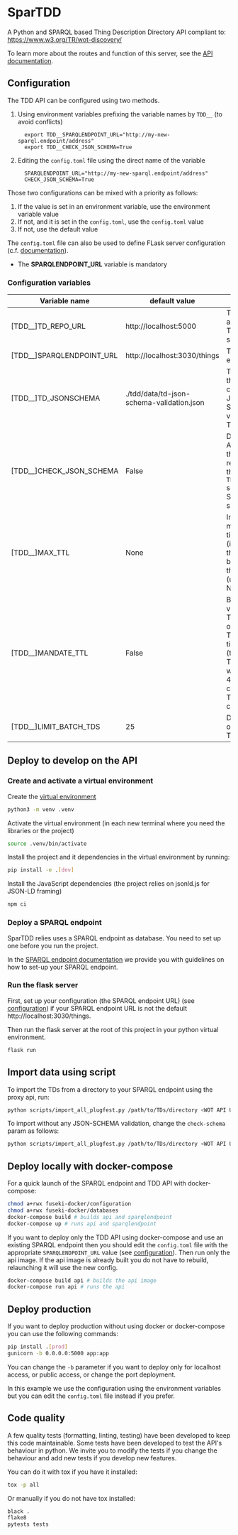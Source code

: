 # SparTDD

A Python and SPARQL based Thing Description Directory API compliant to:
https://www.w3.org/TR/wot-discovery/

To learn more about the routes and function of this server, see
the [API documentation](doc/api.md).

## Configuration

The TDD API can be configured using two methods.

1. Using environment variables prefixing the variable names by `TDD__`
   (to avoid conflicts)

   ```
     export TDD__SPARQLENDPOINT_URL="http://my-new-sparql.endpoint/address"
     export TDD__CHECK_JSON_SCHEMA=True
   ```

2. Editing the `config.toml` file using the direct name of the variable

   ```
     SPARQLENDPOINT_URL="http://my-new-sparql.endpoint/address"
     CHECK_JSON_SCHEMA=True
   ```

Those two configurations can be mixed with a priority as follows:

1. If the value is set in an environment variable, use the environment variable value
2. If not, and it is set in the `config.toml`, use the `config.toml` value
3. If not, use the default value

The `config.toml` file can also be used to define FLask server configuration (c.f.
[documentation](https://flask.palletsprojects.com/en/2.1.x/config/#builtin-configuration-values)).

- The **SPARQLENDPOINT_URL** variable is mandatory

### Configuration variables

| Variable name             | default value                             | description                                                                                                                                                    |
| ------------------------- | ----------------------------------------- | -------------------------------------------------------------------------------------------------------------------------------------------------------------- |
| [TDD__]TD_REPO_URL        | http://localhost:5000                     | The URL to access the TDD API server                                                                                                                           |
| [TDD__]SPARQLENDPOINT_URL | http://localhost:3030/things              | The SPARQL endpoint URL                                                                                                                                        |
| [TDD__]TD_JSONSCHEMA      | ./tdd/data/td-json-schema-validation.json | The path to the file containing JSON-Schema to validate the TDs                                                                                                |
| [TDD__]CHECK_JSON_SCHEMA  | False                                     | Define if TDD API will check the TDs regarding to the `TD_JSONSCHEMA` schema and SHACL shapes                                                                  |
| [TDD__]MAX_TTL            | None                                      | Integer, maximum time-to-live (in seconds) that a TD will be kept on the server (unlimited if None)                                                            |
| [TDD__]MANDATE_TTL        | False                                     | Boolean value, if set to True, it will only upload TDs having a time-to-live (ttl) value. The server will send a 400 HTTP code if the TD does not contain one. |
| [TDD__]LIMIT_BATCH_TDS    | 25                                        | Default limit of returned TDs by batch                                                                                                                         |

## Deploy to develop on the API

### Create and activate a virtual environment

Create the [virtual environment](https://docs.python.org/3/library/venv.html)

```bash
python3 -m venv .venv
```

Activate the virtual environment (in each new terminal where you need the libraries
or the project)

```bash
source .venv/bin/activate
```

Install the project and it dependencies in the virtual environment by running:

```bash
pip install -e .[dev]
```

Install the JavaScript dependencies (the project relies on jsonld.js for JSON-LD framing)

```bash
npm ci
```

### Deploy a SPARQL endpoint

SparTDD relies uses a SPARQL endpoint as database.
You need to set up one before you run the project.

In the [SPARQL endpoint documentation](doc/sparql-endpoints/README.md) we provide
you with guidelines on how to set-up your SPARQL endpoint.

### Run the flask server

First, set up your configuration (the SPARQL endpoint URL) (see [configuration](#configuration))
if your SPARQL endpoint URL is not the default http://localhost:3030/things.

Then run the flask server at the root of this project in your python virtual environment.

```bash
flask run
```

## Import data using script

To import the TDs from a directory to your SPARQL endpoint using the proxy api, run:

```bash
python scripts/import_all_plugfest.py /path/to/TDs/directory <WOT API URL>/things
```

To import without any JSON-SCHEMA validation, change the `check-schema` param as
follows:

```bash
python scripts/import_all_plugfest.py /path/to/TDs/directory <WOT API URL>/things?check-schema=false
```

## Deploy locally with docker-compose

For a quick launch of the SPARQL endpoint and TDD API with docker-compose:

```bash
chmod a+rwx fuseki-docker/configuration
chmod a+rwx fuseki-docker/databases
docker-compose build # builds api and sparqlendpoint
docker-compose up # runs api and sparqlendpoint
```

If you want to deploy only the TDD API using docker-compose and use an
existing SPARQL endpoint then you should edit the `config.toml` file with the
appropriate `SPARQLENDPOINT_URL` value (see [configuration](#configuration)).
Then run only the api image.
If the api image is already built you do not have to rebuild, relaunching it
will use the new config.

```bash
docker-compose build api # builds the api image
docker-compose run api # runs the api
```

## Deploy production

If you want to deploy production without using docker or docker-compose you can use
the following commands:

```bash
pip install .[prod]
gunicorn -b 0.0.0.0:5000 app:app
```

You can change the `-b` parameter if you want to deploy only for localhost
access, or public access, or change the port deployment.

In this example we use the configuration using the environment variables but you can edit
the `config.toml` file instead if you prefer.

## Code quality

A few quality tests (formatting, linting, testing) have been developed to keep
this code maintainable.
Some tests have been developed to test the API's behaviour in python.
We invite you to modify the tests if you change the behaviour and add
new tests if you develop new features.

You can do it with tox if you have it installed:

```bash
tox -p all
```

Or manually if you do not have tox installed:

```bash
black .
flake8
pytests tests
```
